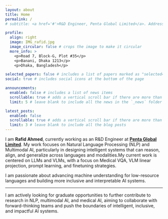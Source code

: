 ```yaml
---
layout: about
title: Home
permalink: /
# subtitle: <a href='#'>R&D Engineer, Penta Global Limited</a>. Address. Contacts. Motto. Etc.

profile:
  align: right
  image: IMG_rafid.jpg
  image_circular: false # crops the image to make it circular
  more_info: >
    <p>Road 7, Block-G, Plot #35</p>
    <p>Banani, Dhaka 1213</p>
    <p>Dhaka, Bangladesh</p>

selected_papers: false # includes a list of papers marked as "selected={true}"
social: true # includes social icons at the bottom of the page

announcements:
  enabled: false # includes a list of news items
  scrollable: true # adds a vertical scroll bar if there are more than 3 news items
  limit: 5 # leave blank to include all the news in the `_news` folder

latest_posts:
  enabled: false
  scrollable: true # adds a vertical scroll bar if there are more than 3 new posts items
  limit: 3 # leave blank to include all the blog posts
---
```


I am **Rafid Ahmed**, currently working as an R&D Engineer at **[Penta Global Limited](https://www.pentabd.com/)**. 
My work focuses on Natural Language Processing (NLP) and Multimodal AI, particularly in designing intelligent systems that can reason, align, and generalize across languages and modalities.My current work is centered on LLMs and VLMs, with a focus on Medical VQA, VLM linear projection, prompt learning, and finetuning strategies.  

I am passionate about advancing machine understanding for low-resource languages and building more inclusive and interpretable AI systems.

---

I am actively looking for graduate opportunities to further contribute to research in NLP, multimodal AI, and medical AI, aiming to collaborate with forward-thinking teams and push the boundaries of intelligent, inclusive, and impactful AI systems.

<!-- ---

### Current Research Directions

**1. Medical Visual Question Answering (VQA) and Explainability**  
Developing a large-scale dataset (15K VQA pairs) to improve visual reasoning and interpretability in medical image understanding.  

**2. Medical Vision-Language Model (VLM) Linear Projection**  
Investigating how VLMs capture subtle diagnostic cues in medical imaging and exploring the effect of linear projection layers on alignment and performance.  

**3. Medical Prompt Learning**  
Designing effective prompting strategies to enhance few-shot and cross-modal learning in medical AI applications.  

**4. Improved LoRA Fine-Tuning for Domain-Specific Classification**  
Analyzing limitations of conventional LoRA fine-tuning in out-of-domain tasks and developing adaptive strategies involving further pretraining and linear probing to improve LLM performance in specialized domains. -->



<!-- Put your address / P.O. box / other info right below your picture. You can also disable any of these elements by editing `profile` property of the YAML header of your `_pages/about.md`. Edit `_bibliography/papers.bib` and Jekyll will render your [publications page](/al-folio/publications/) automatically.

Link to your social media connections, too. This theme is set up to use [Font Awesome icons](https://fontawesome.com/) and [Academicons](https://jpswalsh.github.io/academicons/), like the ones below. Add your Facebook, Twitter, LinkedIn, Google Scholar, or just disable all of them. -->
